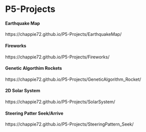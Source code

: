 # P5-Projects

<h4>Earthquake Map</h4>
https://chappie72.github.io/P5-Projects/EarthquakeMap/

<h4>Fireworks</h4>
https://chappie72.github.io/P5-Projects/Fireworks/

<h4>Genetic Algorthim Rockets</h4>
https://chappie72.github.io/P5-Projects/GeneticAlgorithm_Rocket/

<h4>2D Solar System</h4>
https://chappie72.github.io/P5-Projects/SolarSystem/

<h4>Steering Patter Seek/Arrive</h4>
https://chappie72.github.io/P5-Projects/SteeringPattern_Seek/
